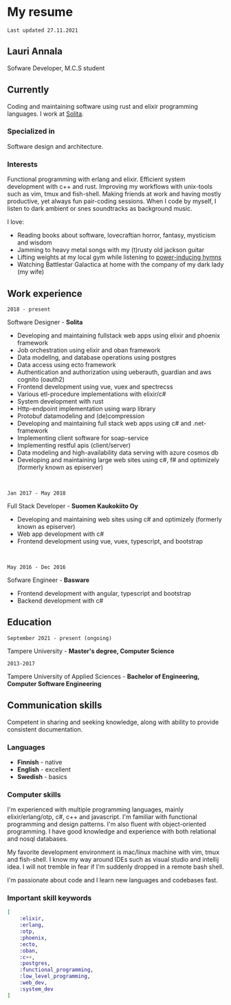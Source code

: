 # My resume

`Last updated 27.11.2021`

## Lauri Annala
Sofware Developer, M.C.S student

## Currently

Coding and maintaining software using rust and elixir programming languages.
I work at [Solita](https://www.solita.fi/).

### Specialized in

Software design and architecture.

### Interests

Functional programming with erlang and elixir. Efficient system development with c++ and rust.
Improving my workflows with unix-tools such as vim, tmux and fish-shell. Making friends at work and having mostly productive, yet always fun pair-coding sessions. When I code by myself, I listen to dark ambient or snes soundtracks as background music.

I love:
* Reading books about software, lovecraftian horror, fantasy, mysticism and wisdom
* Jamming to heavy metal songs with my (t)rusty old jackson guitar
* Lifting weights at my local gym while listening to [power-inducing hymns](https://www.youtube.com/watch?v=Hf0sac4APLg)
* Watching Battlestar Galactica at home with the company of my dark lady (my wife)

## Work experience

`2018 - present`

Software Designer - __Solita__

* Developing and maintaining fullstack web apps using elixir and phoenix framework
* Job orchestration using elixir and oban framework
* Data modellng, and database operations using postgres
* Data access using ecto framework
* Authentication and authorization using ueberauth, guardian and aws cognito (oauth2)
* Frontend development using vue, vuex and spectrecss
* Various etl-procedure implementations with elixir/c#
* System development with rust
* Http-endpoint implementation using warp library
* Protobuf datamodeling and (de)compression
* Developing and maintaining full stack web apps using c# and .net-framework
* Implementing client software for soap-service
* Implementing restful apis (client/server)
* Data modeling and high-availability data serving with azure cosmos db
* Developing and maintaining large web sites using c#, f# and optimizely (formerly known as episerver)

<br/>

`Jan 2017 - May 2018`

Full Stack Developer - __Suomen Kaukokiito Oy__

* Developing and maintaining web sites using c# and optimizely (formerly known as episerver)
* Web app development with c#
* Frontend development using vue, vuex, typescript, and bootstrap

<br/>

`May 2016 - Dec 2016`

Sofware Engineer - __Basware__

* Frontend development with angular, typescript and bootstrap
* Backend development with c#

## Education

`September 2021 - present (ongoing)`

Tampere University - __Master's degree, Computer Science__


`2013-2017`

Tampere University of Applied Sciences - __Bachelor of Engineering, Computer Software Engineering__

## Communication skills

Competent in sharing and seeking knowledge, along with ability to provide consistent documentation.

### Languages

* __Finnish__ - native
* __English__ - excellent
* __Swedish__ - basics

### Computer skills

I'm experienced with multiple programming languages, mainly elixir/erlang/otp, c#, c++ and javascript.
I'm familiar with functional programming and design patterns. I'm also fluent with object-oriented programming.
I have good knowledge and experience with both relational and nosql databases.

My favorite development environment is mac/linux machine with vim, tmux and fish-shell.
I know my way around IDEs such as visual studio and intellij idea. I will not tremble in fear if I'm suddenly dropped in a remote bash shell.

I'm passionate about code and I learn new languages and codebases fast.

### Important skill keywords

```elixir
[
	:elixir,
	:erlang,
	:otp,
	:phoenix,
	:ecto,
	:oban,
	:c++,
	:postgres,
	:functional_programming,
	:low_level_programming,
	:web_dev,
	:system_dev
]
```
